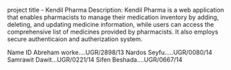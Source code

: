 

project title - Kendil Pharma Description: Kendil Pharma is a web application that enables pharmacists to manage their medication inventory by adding, deleting, and updating medicine information, while users can access the comprehensive list of medicines provided by pharmacists. It also employs secure authenticaion and autherization system.

Name ID Abreham worke....UGR/2898/13 Nardos Seyfu.....UGR/0080/14 Samrawit Dawit...UGR/0221/14 Sifen Beshada....UGR/0667/14
